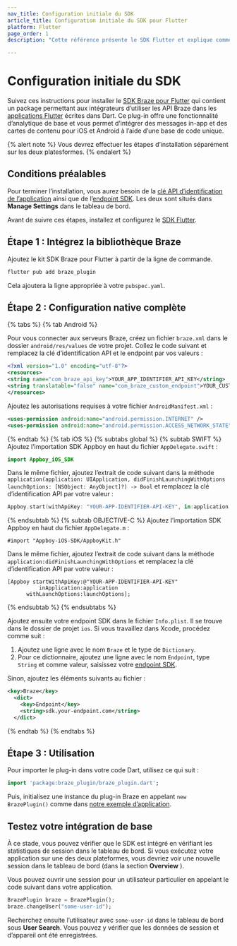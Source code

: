 ```yaml
---
nav_title: Configuration initiale du SDK
article_title: Configuration initiale du SDK pour Flutter
platform: Flutter
page_order: 1
description: "Cette référence présente le SDK Flutter et explique comment l’intégrer nativement sur Android et iOS."

---
```


# Configuration initiale du SDK

Suivez ces instructions pour installer le [SDK Braze pour Flutter][1] qui contient un package permettant aux intégrateurs d’utiliser les API Braze dans les [applications Flutter][2] écrites dans Dart. Ce plug-in offre une fonctionnalité d’analytique de base et vous permet d’intégrer des messages in-app et des cartes de contenu pour iOS et Android à l’aide d’une base de code unique.

{% alert note %}
Vous devrez effectuer les étapes d’installation séparément sur les deux platesformes.
{% endalert %}

## Conditions préalables

Pour terminer l’installation, vous aurez besoin de la [clé API d’identification de l’application][3] ainsi que de l’[endpoint SDK][4]. Les deux sont situés dans **Manage Settings** dans le tableau de bord.

Avant de suivre ces étapes, installez et configurez le [SDK Flutter][5].

## Étape 1 : Intégrez la bibliothèque Braze

Ajoutez le kit SDK Braze pour Flutter à partir de la ligne de commande.

```bash
flutter pub add braze_plugin
```

Cela ajoutera la ligne appropriée à votre `pubspec.yaml`.

## Étape 2 : Configuration native complète

{% tabs %}
{% tab Android %}

Pour vous connecter aux serveurs Braze, créez un fichier `braze.xml` dans le dossier `android/res/values` de votre projet. Collez le code suivant et remplacez la clé d’identification API et le endpoint par vos valeurs :

```xml
<?xml version="1.0" encoding="utf-8"?>
<resources>
<string name="com_braze_api_key">YOUR_APP_IDENTIFIER_API_KEY</string>
<string translatable="false" name="com_braze_custom_endpoint">YOUR_CUSTOM_ENDPOINT_OR_CLUSTER</string>
</resources>
```

Ajoutez les autorisations requises à votre fichier `AndroidManifest.xml` :

```xml
<uses-permission android:name="android.permission.INTERNET" />
<uses-permission android:name="android.permission.ACCESS_NETWORK_STATE" />
```

{% endtab %}
{% tab iOS %}
{% subtabs global %}
{% subtab SWIFT %}
Ajoutez l’importation SDK Appboy en haut du fichier `AppDelegate.swift` :
```swift
import Appboy_iOS_SDK
```

Dans le même fichier, ajoutez l’extrait de code suivant dans la méthode `application(application: UIApplication, didFinishLaunchingWithOptions launchOptions: [NSObject: AnyObject]?) -> Bool` et remplacez la clé d’identification API par votre valeur :

```swift
Appboy.start(withApiKey: "YOUR-APP-IDENTIFIER-API-KEY", in:application, withLaunchOptions:launchOptions)
```
{% endsubtab %}
{% subtab OBJECTIVE-C %}
Ajoutez l’importation SDK Appboy en haut du fichier `AppDelegate.m` :
```objc
#import "Appboy-iOS-SDK/AppboyKit.h"
```

Dans le même fichier, ajoutez l’extrait de code suivant dans la méthode `application:didFinishLaunchingWithOptions` et remplacez la clé d’identification API par votre valeur :

```objc
[Appboy startWithApiKey:@"YOUR-APP-IDENTIFIER-API-KEY"
          inApplication:application
      withLaunchOptions:launchOptions];
```
{% endsubtab %}
{% endsubtabs %}

Ajoutez ensuite votre endpoint SDK dans le fichier `Info.plist`. Il se trouve dans le dossier de projet `ios`. Si vous travaillez dans Xcode, procédez comme suit :

1. Ajoutez une ligne avec le nom `Braze` et le type de `Dictionary`.
2. Pour ce dictionnaire, ajoutez une ligne avec le nom `Endpoint`, type `String` et comme valeur, saisissez votre [endpoint SDK]({{site.baseurl}}/api/basics/#endpoints).

Sinon, ajoutez les éléments suivants au fichier :

```xml
<key>Braze</key>
  <dict>
    <key>Endpoint</key>
    <string>sdk.your-endpoint.com</string>
  </dict>
```

{% endtab %}
{% endtabs %}

## Étape 3 : Utilisation

Pour importer le plug-in dans votre code Dart, utilisez ce qui suit :

```dart
import 'package:braze_plugin/braze_plugin.dart';
```

Puis, initialisez une instance du plug-in Braze en appelant `new BrazePlugin()` comme dans [notre exemple d’application][6].

## Testez votre intégration de base

À ce stade, vous pouvez vérifier que le SDK est intégré en vérifiant les statistiques de session dans le tableau de bord. Si vous exécutez votre application sur une des deux plateformes, vous devriez voir une nouvelle session dans le tableau de bord (dans la section **Overview** ).

Vous pouvez ouvrir une session pour un utilisateur particulier en appelant le code suivant dans votre application.

```dart
BrazePlugin braze = BrazePlugin();
braze.changeUser("some-user-id");
```

Recherchez ensuite l’utilisateur avec `some-user-id` dans le tableau de bord sous **User Search**. Vous pouvez y vérifier que les données de session et d’appareil ont été enregistrées.

[1]: https://pub.dev/packages/braze_plugin
[2]: https://flutter.dev/
[3]: {{site.baseurl}}/api/api_key/#the-app-identifier-api-key
[4]: {{site.baseurl}}/api/basics/#endpoints
[5]: https://docs.flutter.dev/get-started/install
[6]: https://github.com/braze-inc/braze-flutter-sdk/blob/master/example/lib/main.dart
